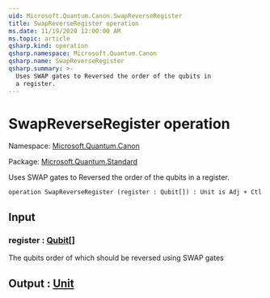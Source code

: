 ```yaml
---
uid: Microsoft.Quantum.Canon.SwapReverseRegister
title: SwapReverseRegister operation
ms.date: 11/19/2020 12:00:00 AM
ms.topic: article
qsharp.kind: operation
qsharp.namespace: Microsoft.Quantum.Canon
qsharp.name: SwapReverseRegister
qsharp.summary: >-
  Uses SWAP gates to Reversed the order of the qubits in
  a register.
---
```


# SwapReverseRegister operation

Namespace: [Microsoft.Quantum.Canon](xref:Microsoft.Quantum.Canon)

Package: [Microsoft.Quantum.Standard](https://nuget.org/packages/Microsoft.Quantum.Standard)


Uses SWAP gates to Reversed the order of the qubits ina register.

```qsharp
operation SwapReverseRegister (register : Qubit[]) : Unit is Adj + Ctl
```


## Input

### register : [Qubit](xref:microsoft.quantum.lang-ref.qubit)[]

The qubits order of which should be reversed using SWAP gates



## Output : [Unit](xref:microsoft.quantum.lang-ref.unit)

